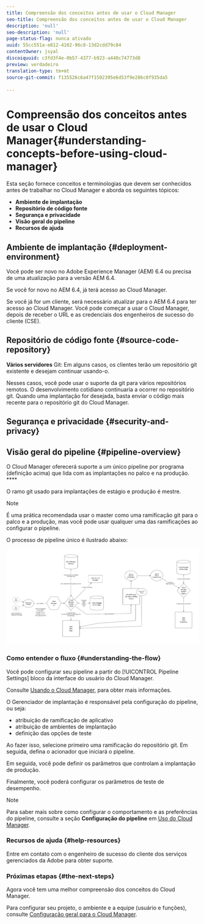 ```yaml
---
title: Compreensão dos conceitos antes de usar o Cloud Manager
seo-title: Compreensão dos conceitos antes de usar o Cloud Manager
description: 'null'
seo-description: 'null'
page-status-flag: nunca ativado
uuid: 55cc551a-e812-4102-96c8-13d2cdd79c84
contentOwner: jsyal
discoiquuid: c3fd3f4e-0b57-4377-b923-a440c74773d8
preview: verdadeiro
translation-type: tm+mt
source-git-commit: f135526c6a47f1502395e6d53f9e286c0f935da5

---
```



# Compreensão dos conceitos antes de usar o Cloud Manager{#understanding-concepts-before-using-cloud-manager}

Esta seção fornece conceitos e terminologias que devem ser conhecidos antes de trabalhar no Cloud Manager e aborda os seguintes tópicos:

* **Ambiente de implantação**
* **Repositório de código fonte**
* **Segurança e privacidade**
* **Visão geral do pipeline**
* **Recursos de ajuda**

## Ambiente de implantação {#deployment-environment}

Você pode ser novo no Adobe Experience Manager (AEM) 6.4 ou precisa de uma atualização para a versão AEM 6.4.

Se você for novo no AEM 6.4, já terá acesso ao Cloud Manager.

Se você já for um cliente, será necessário atualizar para o AEM 6.4 para ter acesso ao Cloud Manager. Você pode começar a usar o Cloud Manager, depois de receber o URL e as credenciais dos engenheiros de sucesso do cliente (CSE).

<!-- 

Comment Type: annotation
Last Modified By: ptager
Last Modified Date: 2018-05-02T17:19:24.147-0400

Section is redundant with the section in the Overview topic

 -->

## Repositório de código fonte {#source-code-repository}

**Vários servidores** Git: Em alguns casos, os clientes terão um repositório git existente e desejam continuar usando-o.

Nesses casos, você pode usar o suporte da git para vários repositórios remotos. O desenvolvimento cotidiano continuaria a ocorrer no repositório git. Quando uma implantação for desejada, basta enviar o código mais recente para o repositório git do Cloud Manager.

<!-- 

Comment Type: annotation
Last Modified By: ptager
Last Modified Date: 2018-05-02T17:20:46.002-0400

Looks like we lost some content, compared to the previous version

 -->

## Segurança e privacidade {#security-and-privacy}

<!-- 

Comment Type: annotation
Last Modified By: jsyal
Last Modified Date: 2018-04-21T02:38:21.417-0400

Query for Brad B.

 -->

## Visão geral do pipeline {#pipeline-overview}

O Cloud Manager oferecerá suporte a um único pipeline por programa (definição acima) que lida com as implantações no palco e na produção. ****

O ramo git usado para implantações de estágio e produção é mestre.

>[!NOTE]
>
>É uma prática recomendada usar o master como uma ramificação git para o palco e a produção, mas você pode usar qualquer uma das ramificações ao configurar o pipeline.

O processo de pipeline único é ilustrado abaixo:

![](assets/screen_shot_2018-04-30at30318pm.png)

### Como entender o fluxo {#understanding-the-flow}

Você pode configurar seu pipeline a partir do [!UICONTROL Pipeline Settings] bloco da interface do usuário do Cloud Manager.

Consulte [Usando o Cloud Manager,](hhttps://helpx.adobe.com/experience-manager/cloud-manager/using/using-cloud-manager.html) para obter mais informações.

O Gerenciador de implantação é responsável pela configuração do pipeline, ou seja:

* atribuição de ramificação de aplicativo
* atribuição de ambientes de implantação
* definição das opções de teste

Ao fazer isso, selecione primeiro uma ramificação do repositório git. Em seguida, defina o acionador que iniciará o pipeline.

Em seguida, você pode definir os parâmetros que controlam a implantação de produção.

Finalmente, você poderá configurar os parâmetros de teste de desempenho.

>[!NOTE]
>
>Para saber mais sobre como configurar o comportamento e as preferências do pipeline, consulte a seção **Configuração do pipeline** em [Uso do Cloud Manager](using-cloud-manager.md).

### Recursos de ajuda {#help-resources}

Entre em contato com o engenheiro de sucesso do cliente dos serviços gerenciados da Adobe para obter suporte.

### Próximas etapas {#the-next-steps}

Agora você tem uma melhor compreensão dos conceitos do Cloud Manager.

Para configurar seu projeto, o ambiente e a equipe (usuário e funções), consulte [Configuração geral para o Cloud Manager](setting-configurations-for-cloud-manager.md).
